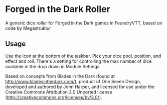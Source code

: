 # Forged in the Dark Roller

A generic dice roller for Forged in the Dark games in FoundryVTT, based on code by Megastruktur

## Usage

Use the icon at the bottom of the taskbar.  Pick your dice pool, position, and effect and roll.  There's a setting for controlling the max number of dice available in the drop down in Module Settings.

Based on concepts from Blades in the Dark (found at http://www.bladesinthedark.com/), product of One Seven Design, developed and authored by John Harper, and licensed for use under the Creative Commons Attribution 3.0 Unported license (http://creativecommons.org/licenses/by/3.0/).
